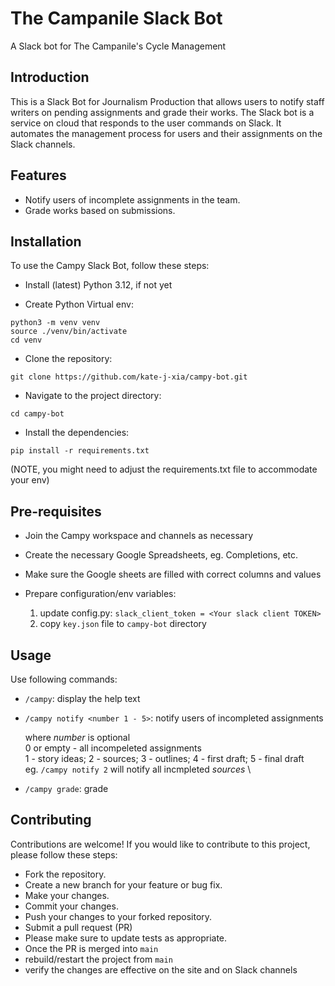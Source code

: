 # The Campanile Slack Bot

A Slack bot for The Campanile's Cycle Management


## Introduction
This is a Slack Bot for Journalism Production that allows users to notify staff writers on pending assignments and grade their works. The Slack bot is a service on cloud that responds to the user commands on Slack. It automates the management process for users and their assignments on the Slack channels.

## Features

- Notify users of incomplete assignments in the team.
- Grade works based on submissions.

## Installation

To use the Campy Slack Bot, follow these steps:

- Install (latest) Python 3.12, if not yet

- Create Python Virtual env:

```
python3 -m venv venv
source ./venv/bin/activate
cd venv
```

- Clone the repository:

```
git clone https://github.com/kate-j-xia/campy-bot.git
```


- Navigate to the project directory:

```
cd campy-bot
```

- Install the dependencies:

```
pip install -r requirements.txt
```

(NOTE, you might need to adjust the requirements.txt file to accommodate your env)

## Pre-requisites

- Join the Campy workspace and channels as necessary
- Create the necessary Google Spreadsheets, eg. Completions, etc.
- Make sure the Google sheets are filled with correct columns and values
- Prepare configuration/env variables:

  1. update config.py: `slack_client_token = <Your slack client TOKEN>`
  2. copy `key.json` file to `campy-bot` directory

## Usage

Use following commands:
- `/campy`: display the help text
- `/campy notify <number 1 - 5>`: notify users of incompleted assignments

    where _number_ is optional \
    0 or empty - all incompeleted assignments \
    1 - story ideas; 2 - sources; 3 - outlines; 4 - first draft; 5 - final draft \
    eg. `/campy notify 2` will notify all incmpleted *sources* \
- `/campy grade`: grade


## Contributing

Contributions are welcome! If you would like to contribute to this project, please follow these steps:

- Fork the repository.
- Create a new branch for your feature or bug fix.
- Make your changes.
- Commit your changes.
- Push your changes to your forked repository.
- Submit a pull request (PR)
- Please make sure to update tests as appropriate.
- Once the PR is merged into `main`
- rebuild/restart the project from `main` 
- verify the changes are effective on the site and on Slack channels

